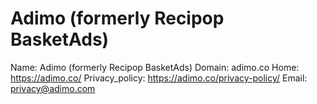 
# Adimo (formerly Recipop BasketAds)

Name: Adimo (formerly Recipop BasketAds)
Domain: adimo.co
Home: https://adimo.co/
Privacy_policy: https://adimo.co/privacy-policy/
Email: privacy@adimo.com
